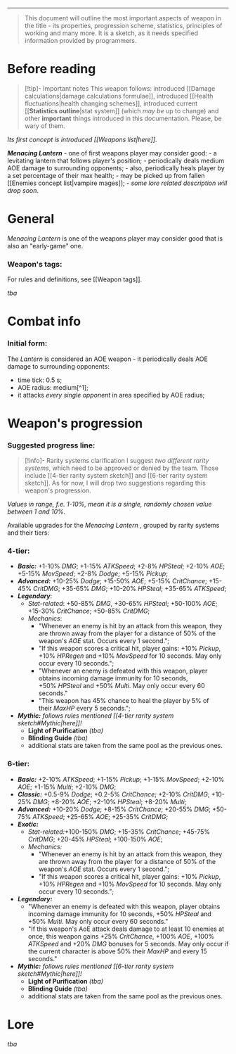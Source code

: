 ___

>This document will outline the most important aspects of weapon in the title - its properties, progression scheme, statistics, principles of working and many more. It is a sketch, as it needs specified information provided by programmers.

# Before reading

>[!tip]- Important notes
>This weapon follows: introduced [[Damage calculations|damage calculations formulae]], introduced [[Health fluctuations|health changing schemes]], introduced current [[__Statistics outline__|stat system]] (which *may be* up to change) and other **important** things introduced in this documentation. Please, be wary of them.

*Its first concept is introduced [[Weapons list|here]]*.

 ***Menacing Lantern*** - one of first weapons player may consider good:
	- a levitating lantern that follows player's position;
	- periodically deals medium AOE damage to surrounding opponents;
	- also, periodically heals player by a set percentage of their max health;
	- may be picked up from fallen [[Enemies concept list|vampire mages]];
	- *some lore related description will drop soon*.
# General

*Menacing Lantern* is one of the weapons player may consider good that is also an "early-game" one.

### Weapon's tags:

For rules and definitions, see [[Weapon tags]].

*tba*
# Combat info

### Initial form:

The *Lantern* is considered an AOE weapon - it periodically deals AOE damage to surrounding opponents:
- time tick: 0.5 s;
- AOE radius: medium[^1];
- it attacks *every single opponent* in area specified by AOE radius;

# Weapon's progression

### Suggested progress line:

>[!info]- Rarity systems clarification
>I suggest *two different rarity systems*, which need to be approved or denied by the team. Those include [[4-tier rarity system sketch]] and [[6-tier rarity system sketch]]. As for now, I will drop two suggestions regarding this weapon's progression.

*Values in range, f.e. 1-10%, mean it is a single, randomly chosen value between 1 and 10%.*

Available upgrades for the *Menacing Lantern* , grouped by rarity systems and their tiers:
### 4-tier:

- ***Basic:*** +1-10% *DMG*; +1-15% *ATKSpeed*; +2-8% *HPSteal*; +2-10% *AOE*; +5-15% *MovSpeed*; +2-8% *Dodge*; +5-15% *Pickup*;
- ***Advanced:*** +10-25% *Dodge*; +15-50% *AOE*; +5-15% *CritChance*; +15-45% *CritDMG*; +35-65% *DMG*;  +10-20% *HPSteal*; +35-65% *ATKSpeed*;
- ***Legendary***: 
	- *Stat-related*: +50-85% *DMG*, +30-65% *HPSteal*; +50-100% *AOE*; +15-30% *CritChance*; +50-85% *CritDMG*; 
	- *Mechanics*: 
		- "Whenever an enemy is hit by an attack from this weapon, they are thrown away from the player for a distance of 50% of the weapon's _AOE_ stat. Occurs every 1 second.";
		- "If this weapon scores a critical hit, player gains: +10% _Pickup_, +10% _HPRegen_ and +10% _MovSpeed_ for 10 seconds. May only occur every 10 seconds."; 
		- "Whenever an enemy is defeated with this weapon, player obtains incoming damage immunity for 10 seconds, +50% _HPSteal_ and +50% _Multi_. May only occur every 60 seconds."
		- "This weapon has 45% chance to heal the player by 5% of their _MaxHP_ every 5 seconds.";
- ***Mythic:*** *follows rules mentioned [[4-tier rarity system sketch#Mythic|here]]!*
	- **Light of Purification** *(tba)*
	- **Blinding Guide** *(tba)*
	- additional stats are taken from the same pool as the previous ones.

### 6-tier:

- ***Basic:*** +2-10% *ATKSpeed*; +1-15% *Pickup*; +1-15% *MovSpeed*; +2-10% *AOE*; +1-15% *Multi*; +2-10% *DMG*;
- ***Classic:*** +0.5-9% *Dodge*; +0.2-5% *CritChance*; +2-10% *CritDMG*; +10-25% *DMG*; +8-20% *AOE*; +2-10% *HPSteal*; +8-20% *Multi*;
- ***Advanced:*** +10-20% *Dodge*; +8-15% *CritChance*; +20-55% *DMG*; +50-75% *ATKSpeed*; +25-65% *AOE*; +25-35% *CritDMG*; 
- ***Exotic:***
	- *Stat-related:*+100-150% *DMG*; +15-35% *CritChance*; +45-75% *CritDMG*; +20-45% *HPSteal*; +100-150% *AOE*;
	- *Mechanics:*
		- "Whenever an enemy is hit by an attack from this weapon, they are thrown away from the player for a distance of 50% of the weapon's _AOE_ stat. Occurs every 1 second.";
		- "If this weapon scores a critical hit, player gains: +10% _Pickup_, +10% _HPRegen_ and +10% _MovSpeed_ for 10 seconds. May only occur every 10 seconds."; 
- ***Legendary:***
	- "Whenever an enemy is defeated with this weapon, player obtains incoming damage immunity for 10 seconds, +50% _HPSteal_ and +50% _Multi_. May only occur every 60 seconds."
	- "If this weapon's AoE attack deals damage to at least 10 enemies at once, this weapon gains +25% *CritChance*, +100% *AOE*, +100% *ATKSpeed* and +20% *DMG* bonuses for 5 seconds. May only occur if the current character is above 50% their *MaxHP* and every 15 seconds."
- ***Mythic:*** *follows rules mentioned [[6-tier rarity system sketch#Mythic|here]]!*
	- **Light of Purification** *(tba)*
	- **Blinding Guide** *(tba)*
	- additional stats are taken from the same pool as the previous ones.


# Lore

*tba*